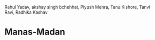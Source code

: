 Rahul Yadav,
akshay singh bchehhat,
Piyush Mehra,
Tanu Kishore,
Tanvi Ravi,
Radhika Kashav


# Manas-Madan
